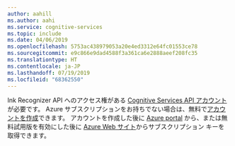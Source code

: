 ```yaml
---
author: aahill
ms.author: aahi
ms.service: cognitive-services
ms.topic: include
ms.date: 04/06/2019
ms.openlocfilehash: 5753ac438979053a20e4ed3312e64fc01553ce78
ms.sourcegitcommit: e9c866e9dad4588f3a361ca6e2888aeef208fc35
ms.translationtype: HT
ms.contentlocale: ja-JP
ms.lasthandoff: 07/19/2019
ms.locfileid: "68362550"
---
```

Ink Recognizer API へのアクセス権がある [Cognitive Services API アカウント](../articles/cognitive-services/cognitive-services-apis-create-account.md)が必要です。 Azure サブスクリプションをお持ちでない場合は、無料で[アカウントを作成](https://azure.microsoft.com/try/cognitive-services/)できます。 アカウントを作成した後に [Azure portal](../articles/cognitive-services/cognitive-services-apis-create-account.md#get-the-keys-for-your-resource) から、または無料試用版を有効にした後に [Azure Web サイト](https://azure.microsoft.com/try/cognitive-services/my-apis)からサブスクリプション キーを取得できます。